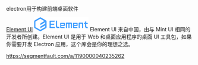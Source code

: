 electron用于构建前端桌面软件

[Element UI](https://element.eleme.cn/#/zh-CN)
![在这里插入图片描述](../../img/20200721184120708.png)
Element UI 来自中国，由与 Mint UI 相同的开发者所创建。Element UI 是用于 Web 和桌面应用程序的桌面 UI 工具包，如果你需要开发 Electron 应用，这个库会是你的理想之选。





https://segmentfault.com/a/1190000040235262

